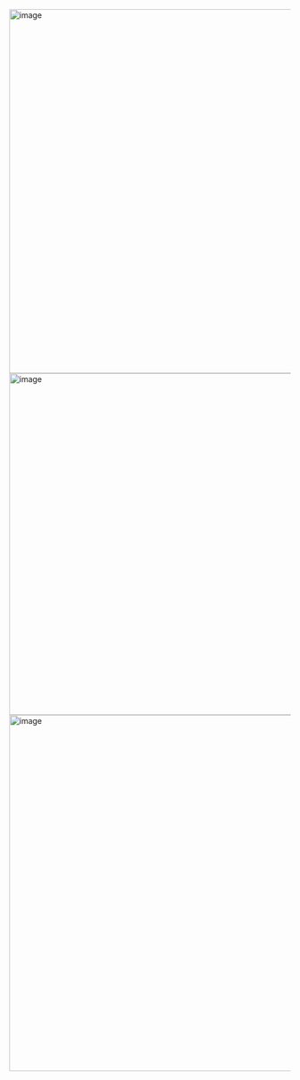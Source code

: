 <img width="651" alt="image" src="https://user-images.githubusercontent.com/89638496/200450909-568d64fe-ba45-48ca-9ba0-971a4077d152.png">
<img width="611" alt="image" src="https://user-images.githubusercontent.com/89638496/200450936-c951b4a7-7338-497f-a87c-50fcc1bea5a0.png">
<img width="637" alt="image" src="https://user-images.githubusercontent.com/89638496/200450962-0f868f84-8927-40da-8b40-6ba4857c0bbf.png">

